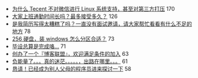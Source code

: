 - [为什么 Tecent 不对微信进行 Linux 系统支持，甚至对第三方打压](https://www.v2ex.com/t/545599) 170
- [大家上班通勤时间长吗？最多接受多久？](https://www.v2ex.com/t/545653) 126
- [是我简历写得太糟糕了吗？一直没有面试邀请，请大家帮忙看看有什么不足的地方](https://www.v2ex.com/t/545737) 78
- [256 硬盘，装 windows 怎么分区合适？](https://www.v2ex.com/t/545727) 73
- [毕设总算是完成咯...](https://www.v2ex.com/t/545642) 71
- [创办了一个『博客联盟』，欢迎满足条件的加入](https://www.v2ex.com/t/545721) 63
- [负能量了。。。真的迷茫。。。。。，出路在哪里。。。](https://www.v2ex.com/t/545598) 61
- [恳请！已经成为别人父母的程序员进来探讨一下](https://www.v2ex.com/t/545843) 58